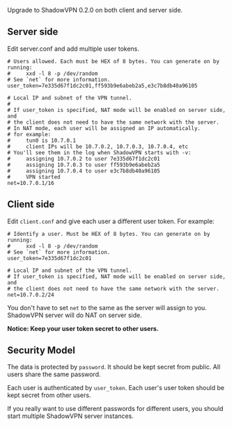 Upgrade to ShadowVPN 0.2.0 on both client and server side.

Server side
-----------

Edit server.conf and add multiple user tokens.

```
# Users allowed. Each must be HEX of 8 bytes. You can generate on by running:
#     xxd -l 8 -p /dev/random
# See `net` for more information.
user_token=7e335d67f1dc2c01,ff593b9e6abeb2a5,e3c7b8db40a96105

# Local IP and subnet of the VPN tunnel.
# 
# If user_token is specified, NAT mode will be enabled on server side, and
# the client does not need to have the same network with the server.
# In NAT mode, each user will be assigned an IP automatically.
# for example:
#     tun0 is 10.7.0.1
#     client IPs will be 10.7.0.2, 10.7.0.3, 10.7.0.4, etc
# You'll see them in the log when ShadowVPN starts with -v:
#     assigning 10.7.0.2 to user 7e335d67f1dc2c01
#     assigning 10.7.0.3 to user ff593b9e6abeb2a5
#     assigning 10.7.0.4 to user e3c7b8db40a96105
#     VPN started
net=10.7.0.1/16
```

Client side
-----------

Edit `client.conf` and give each user a different user token. For example:

```
# Identify a user. Must be HEX of 8 bytes. You can generate on by running:
#     xxd -l 8 -p /dev/random
# See `net` for more information.
user_token=7e335d67f1dc2c01

# Local IP and subnet of the VPN tunnel.
# If user_token is specified, NAT mode will be enabled on server side, and
# the client does not need to have the same network with the server.
net=10.7.0.2/24
```

You don't have to set `net` to the same as the server will assign to you.
ShadowVPN server will do NAT on server side.

**Notice: Keep your user token secret to other users.**

Security Model
--------------

The data is protected by `password`. It should be kept secret from public. All users share the same password.

Each user is authenticated by `user_token`. Each user's user token should be kept secret from other users.

If you really want to use different passwords for different users, you should start multiple ShadowVPN server instances.